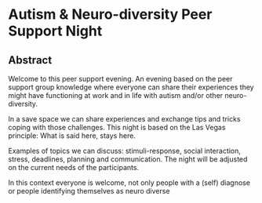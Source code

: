 # Autism & Neuro-diversity Peer Support Night

## Abstract

Welcome to this peer support evening. An evening based on the peer support group knowledge where everyone can share their experiences they might have functioning at work and in life with autism and/or other neuro-diversity.

In a save space we can share experiences and exchange tips and tricks coping with those challenges. This night is based on the Las Vegas principle: What is said here, stays here.

Examples of topics we can discuss: stimuli-response, social interaction, stress, deadlines, planning and communication. The night will be adjusted on the current needs of the participants.

In this context everyone is welcome, not only people with a (self) diagnose or people identifying themselves as neuro diverse
